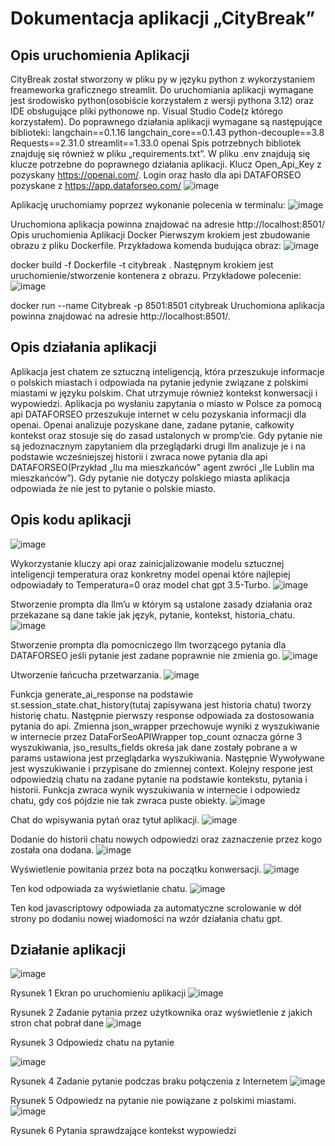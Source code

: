 # Dokumentacja aplikacji „CityBreak”


## Opis uruchomienia Aplikacji
CityBreak został stworzony w pliku py w języku python z wykorzystaniem freameworka graficznego streamlit. Do uruchomiania aplikacji wymagane jest środowisko python(osobiście korzystałem z wersji pythona 3.12) oraz IDE obsługujące pliki pythonowe np. Visual Studio Code(z którego korzystałem). Do poprawnego działania aplikacji wymagane są następujące biblioteki:
langchain==0.1.16
langchain_core==0.1.43
python-decouple==3.8
Requests==2.31.0
streamlit==1.33.0
openai
Spis potrzebnych bibliotek znajduję się również w pliku „requirements.txt”.
W pliku .env znajdują się klucze potrzebne do poprawnego działania aplikacji.
Klucz Open_Api_Key z pozyskany https://openai.com/.
Login oraz hasło dla api DATAFORSEO pozyskane z https://app.dataforseo.com/
![image](https://github.com/Mydlyk/CityBreak/assets/65900710/47ffb084-5b05-482b-b82a-9ac2dd5e6088)

Aplikację uruchomiamy poprzez wykonanie polecenia  w terminalu:
 ![image](https://github.com/Mydlyk/CityBreak/assets/65900710/00fb0a83-6efe-4e4e-8cfc-03caf8ddfee8)

Uruchomiona aplikacja powinna znajdować na adresie http://localhost:8501/
Opis uruchomienia Aplikacji Docker
Pierwszym krokiem jest zbudowanie obrazu z pliku Dockerfile. 
Przykładowa komenda budująca obraz:
 ![image](https://github.com/Mydlyk/CityBreak/assets/65900710/ed448018-0280-4ec8-a585-d3fbb439e236)

docker build -f Dockerfile -t citybreak .
Następnym krokiem jest uruchomienie/stworzenie kontenera z obrazu.
 Przykładowe polecenie:
 ![image](https://github.com/Mydlyk/CityBreak/assets/65900710/9fc1d8a2-b13c-4776-a85a-0baa4eb47f35)

docker run --name Citybreak -p 8501:8501 citybreak
Uruchomiona aplikacja powinna znajdować na adresie http://localhost:8501/.

## Opis działania aplikacji

Aplikacja jest chatem ze sztuczną inteligencją, która przeszukuje informacje o polskich miastach i odpowiada na pytanie jedynie związane z polskimi miastami w języku polskim. Chat utrzymuje również kontekst konwersacji i wypowiedzi.
Aplikacja po wysłaniu zapytania o miasto w Polsce za pomocą api DATAFORSEO przeszukuje internet w celu pozyskania informacji dla openai. Openai analizuje pozyskane dane, zadane pytanie, całkowity kontekst oraz stosuje się do zasad ustalonych w promp’cie. Gdy pytanie nie są jedoznacznym zapytaniem dla przeglądarki drugi llm analizuje je i na podstawie wcześniejszej historii i zwraca nowe pytania dla api DATAFORSEO(Przykład „Ilu ma mieszkańców” agent zwróci „Ile Lublin ma mieszkańców”). Gdy pytanie nie dotyczy polskiego miasta aplikacja odpowiada że nie jest to pytanie o polskie miasto.

## Opis kodu aplikacji
![image](https://github.com/Mydlyk/CityBreak/assets/65900710/d6612334-ce25-48f7-b1d9-a877d9747792)

Wykorzystanie kluczy api oraz zainicjalizowanie modelu sztucznej inteligencji temperatura oraz konkretny model openai które najlepiej odpowiadały to Temperatura=0 oraz model chat gpt 3.5-Turbo.
![image](https://github.com/Mydlyk/CityBreak/assets/65900710/7c89fde4-eb47-4367-80b3-134aae256930)
 
Stworzenie prompta dla llm’u w którym są ustalone zasady działania oraz przekazane są dane takie jak język, pytanie, kontekst, historia_chatu.
![image](https://github.com/Mydlyk/CityBreak/assets/65900710/77c29f4d-74f3-424f-9fbb-c4e748484533)

Stworzenie prompta dla pomocniczego llm tworzącego pytania dla DATAFORSEO jeśli pytanie jest zadane poprawnie nie zmienia go.
![image](https://github.com/Mydlyk/CityBreak/assets/65900710/b732af9f-13e0-4c86-a5fa-72a4a0eb5b84)
 
Utworzenie łańcucha przetwarzania.
 ![image](https://github.com/Mydlyk/CityBreak/assets/65900710/1b28aa23-d55f-4b9a-93fe-cd8f6a12b876)

Funkcja generate_ai_response na podstawie st.session_state.chat_history(tutaj zapisywana jest historia chatu) tworzy historię chatu. Następnie pierwszy response odpowiada za dostosowania pytania do api. Zmienna json_wrapper przechowuje wyniki z wyszukiwanie w internecie przez DataForSeoAPIWrapper top_count oznacza górne 3 wyszukiwania, jso_results_fields okreśa jak dane zostały pobrane a w params ustawiona jest przeglądarka wyszukiwania.
Następnie Wywoływane jest wyszukiwanie i przypisane do zmiennej context.
Kolejny respone jest odpowiedzią chatu na zadane pytanie na podstawie kontekstu, pytania i historii. Funkcja zwraca wynik wyszukiwania w internecie i odpowiedz chatu, gdy coś pójdzie nie tak zwraca puste obiekty. 
![image](https://github.com/Mydlyk/CityBreak/assets/65900710/b9249f91-7ebe-4fcc-a7a2-64f1349212ad)

Chat do wpisywania pytań oraz tytuł aplikacji.
 ![image](https://github.com/Mydlyk/CityBreak/assets/65900710/0ac8a42e-3274-49d6-a9d5-84231cf5d051)

Dodanie do historii chatu nowych odpowiedzi oraz zaznaczenie przez kogo została ona dodana.
 ![image](https://github.com/Mydlyk/CityBreak/assets/65900710/9d3986ed-eb4c-4d80-a807-9366bfacba80)

Wyświetlenie powitania przez bota na początku konwersacji.
![image](https://github.com/Mydlyk/CityBreak/assets/65900710/8f4fb892-dce8-472a-be97-c2670d203b3d)
 
Ten kod odpowiada za wyświetlanie chatu.
 ![image](https://github.com/Mydlyk/CityBreak/assets/65900710/a79a213c-0b42-44c9-8fb5-b7634d5c75ae)

Ten kod javascriptowy odpowiada za automatyczne scrolowanie w dół strony po dodaniu nowej wiadomości na wzór działania chatu gpt.

## Działanie aplikacji
 ![image](https://github.com/Mydlyk/CityBreak/assets/65900710/d32c6232-63be-4f57-b073-c6dee035463a)

Rysunek 1 Ekran po uruchomieniu aplikacji
![image](https://github.com/Mydlyk/CityBreak/assets/65900710/2dc344d5-59cd-45b9-8d5b-a7070b1f52b3)
 
Rysunek 2 Zadanie pytania przez użytkownika oraz wyświetlenie z jakich stron chat pobrał dane 
 ![image](https://github.com/Mydlyk/CityBreak/assets/65900710/3743dade-ab8b-4e9d-be69-22fa4cefb6f2)
 
Rysunek 3 Odpowiedz chatu na pytanie


 ![image](https://github.com/Mydlyk/CityBreak/assets/65900710/59021f5e-4b37-451f-8734-dd1e782ad3ff)

Rysunek 4 Zadanie pytanie podczas braku połączenia z Internetem
 ![image](https://github.com/Mydlyk/CityBreak/assets/65900710/a92701b7-0da8-4403-aacf-9a5a9436615d)
 
Rysunek 5 Odpowiedz na pytanie nie powiązane z polskimi miastami.
![image](https://github.com/Mydlyk/CityBreak/assets/65900710/55aec316-1d69-40e1-9030-1bab3504ff2d)
 
Rysunek 6 Pytania sprawdzające kontekst wypowiedzi
